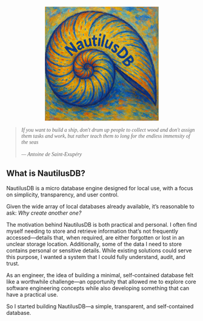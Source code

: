 <p align="center">
    <img width="300" src="images/Nautilus.png" alt="Material Bread logo">
</p>

<blockquote style="font-style: italic; font-family: 'Georgia', serif;">
  If you want to build a ship, don't drum up people to collect wood and don't assign them tasks and work, but rather teach them to long for the endless immensity of the seas
  <br><br>
                                    — Antoine de Saint-Exupéry
</blockquote>

## What is NautilusDB?

NautilusDB is a micro database engine designed for local use, with a focus on simplicity, transparency, and user control.

Given the wide array of local databases already available, it’s reasonable to ask: *Why create another one?*

The motivation behind NautilusDB is both practical and personal. I often find myself needing to store and retrieve information that’s not frequently accessed—details that, when required, are either forgotten or lost in an unclear storage location. Additionally, some of the data I need to store contains personal or sensitive details. While existing solutions could serve this purpose, I wanted a system that I could fully understand, audit, and trust.

As an engineer, the idea of building a minimal, self-contained database felt like a worthwhile challenge—an opportunity that allowed me to explore core software engineering concepts while also developing something that can have a practical use. 

So I started building NautilusDB—a simple, transparent, and self-contained database. 



